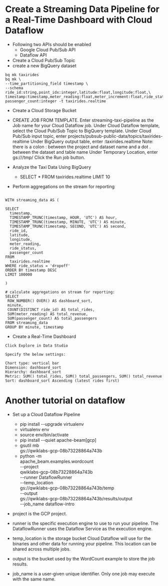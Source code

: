 # Create a Streaming Data Pipeline for a Real-Time Dashboard with Cloud Dataflow
- Following two APIs should be enabled
  - Google Cloud Pub/Sub API
  - Dataflow API
- Create a Cloud Pub/Sub Topic
- create a new BigQuery dataset
```
bq mk taxirides
bq mk \
--time_partitioning_field timestamp \
--schema ride_id:string,point_idx:integer,latitude:float,longitude:float,\
timestamp:timestamp,meter_reading:float,meter_increment:float,ride_status:string,\
passenger_count:integer -t taxirides.realtime
```
- Create a Cloud Storage Bucket
- CREATE JOB FROM TEMPLATE.
Enter streaming-taxi-pipeline as the Job name for your Cloud Dataflow job.
Under Cloud Dataflow template, select the Cloud Pub/Sub Topic to BigQuery template.
Under Cloud Pub/Sub input topic, enter projects/pubsub-public-data/topics/taxirides-realtime
Under BigQuery output table, enter <myprojectid>:taxirides.realtime
Note: there is a colon : between the project and dataset name and a dot . between the dataset and table name
Under Temporary Location, enter gs://<mybucket>/tmp/
Click the Run job button.


- Analyze the Taxi Data Using BigQuery
  - SELECT * FROM taxirides.realtime LIMIT 10
  
- Perform aggregations on the stream for reporting
```

WITH streaming_data AS (

SELECT
  timestamp,
  TIMESTAMP_TRUNC(timestamp, HOUR, 'UTC') AS hour,
  TIMESTAMP_TRUNC(timestamp, MINUTE, 'UTC') AS minute,
  TIMESTAMP_TRUNC(timestamp, SECOND, 'UTC') AS second,
  ride_id,
  latitude, 
  longitude,
  meter_reading,
  ride_status,
  passenger_count
FROM
  taxirides.realtime
WHERE ride_status = 'dropoff'
ORDER BY timestamp DESC
LIMIT 100000

)

# calculate aggregations on stream for reporting:
SELECT 
 ROW_NUMBER() OVER() AS dashboard_sort,
 minute,
 COUNT(DISTINCT ride_id) AS total_rides,
 SUM(meter_reading) AS total_revenue,
 SUM(passenger_count) AS total_passengers
FROM streaming_data
GROUP BY minute, timestamp
```
- Create a Real-Time Dashboard
```
Click Explore in Data Studio

Specify the below settings:

Chart type: vertical bar
Dimension: dashboard_sort
Hierarchy: dashboard_sort
Metric: SUM() total_rides, SUM() total_passengers, SUM() total_revenue
Sort: dashboard_sort Ascending (latest rides first)
```

# Another tutorial on dataflow
- Set up a Cloud Dataflow Pipeline
  - pip install --upgrade virtualenv
  - virtualenv env
  - source env/bin/activate
  - pip install --quiet apache-beam[gcp]
  - gsutil mb \
    gs://qwiklabs-gcp-08b73228864a743b
  - python -m \
    apache_beam.examples.wordcount \
    --project \
    qwiklabs-gcp-08b73228864a743b \
    --runner DataflowRunner \
    --temp_location \
    gs://qwiklabs-gcp-08b73228864a743b/temp \
    --output \
    gs://qwiklabs-gcp-08b73228864a743b/results/output \
    --job_name dataflow-intro
    
- project is the GCP project.
- runner is the specific execution engine to use to run your pipeline. The DataflowRunner uses the Dataflow Service as the execution engine.
- temp_location is the storage bucket Cloud Dataflow will use for the binaries and other data for running your pipeline. This location can be shared across multiple jobs.
- output is the bucket used by the WordCount example to store the job results.
- job_name is a user-given unique identifier. Only one job may execute with the same name.















